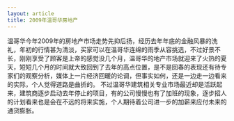 ```yaml
---
layout: article
title: 2009年温哥华房地产
---
```

温哥华今年2009年的房地产市场走势先抑后扬，经历去年年底的金融风暴的洗礼，年初的行情甚为清淡，买家可以在温哥华连绵的雨季从容挑选，不过好景不长，刚刚享受了顾客是上帝的感觉没几个月，温哥华的地产市场就迎来了火热的夏天，短短几个月的时间就大致回到了去年的高点位置，是不是回春的表现还有待专家们的观察分析，媒体上一片经济回暖的论调，但事实如何，还是一边走一边看来的实际，个人觉得道路是曲折的。
不过温哥华建筑相关专业市场最近却是活跃起来，建筑商逐步启动去年停止的项目，有的公司慢慢也有了加班的现象，逐步招人的计划看来也是会在不远的将来实施，个人期待着公司进一步的加薪来应付未来的通货膨胀。
